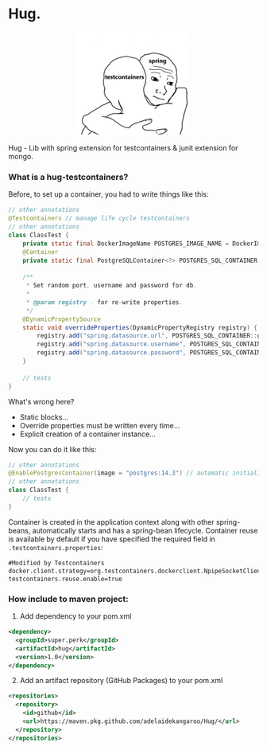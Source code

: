 # Hug. 

<p align="center">
  <img src="docs/meme.jpg" width=45% height=45%/>
</p>

Hug - Lib with spring extension for testcontainers & junit extension for mongo.

### What is a hug-testcontainers?

Before, to set up a container, you had to write things like this:
```java
// other annotations
@Testcontainers // manage life cycle testcontainers
// other annotations
class ClassTest {
    private static final DockerImageName POSTGRES_IMAGE_NAME = DockerImageName.parse("postgres:14.3");
    @Container
    private static final PostgreSQLContainer<?> POSTGRES_SQL_CONTAINER = new PostgreSQLContainer<>(POSTGRES_IMAGE_NAME);

    /**
     * Set random port, username and password for db.
     *
     * @param registry - for re-write properties.
     */
    @DynamicPropertySource
    static void overrideProperties(DynamicPropertyRegistry registry) {
        registry.add("spring.datasource.url", POSTGRES_SQL_CONTAINER::getJdbcUrl);
        registry.add("spring.datasource.username", POSTGRES_SQL_CONTAINER::getUsername);
        registry.add("spring.datasource.password", POSTGRES_SQL_CONTAINER::getPassword);
    }
    
    // tests
}
```
What's wrong here?
  - Static blocks...
  - Override properties must be written every time...
  - Explicit creation of a container instance...
  
Now you can do it like this:
```java
// other annotations
@EnablePostgresContainer(image = "postgres:14.3") // automatic initialization and launch of the container
// other annotations
class ClassTest {
    // tests
}
```
Сontainer is created in the application context along with other spring-beans, automatically starts and has a spring-bean lifecycle.
Container reuse is available by default if you have specified the required field in `.testcontainers.properties`:
```
#Modified by Testcontainers
docker.client.strategy=org.testcontainers.dockerclient.NpipeSocketClientProviderStrategy
testcontainers.reuse.enable=true
```
### How include to maven project:

1. Add dependency to your pom.xml
```xml
<dependency>
  <groupId>super.perk</groupId>
  <artifactId>hug</artifactId>
  <version>1.0</version>
</dependency>
```
2. Add an artifact repository (GitHub Packages) to your pom.xml
```xml
<repositories>
  <repository>
    <id>github</id>
    <url>https://maven.pkg.github.com/adelaidekangaroo/Hug/</url>
  </repository>
</repositories>
```
